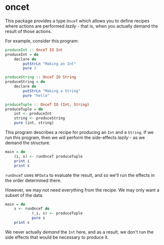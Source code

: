 # oncet

This package provides a type `OnceT` which allows you to define recipes where actions are performed *lazily* - that is, when you actually demand the result of those actions.

For example, consider this program:

```haskell
produceInt :: OnceT IO Int
produceInt = do
    declare do
        putStrLn "Making an Int"
        pure 3

produceString :: OnceT IO String
produceString = do
    declare do
        putStrLn "Making a String"
        pure "hello"

produceTuple :: OnceT IO (Int, String)
produceTuple = do
    int <- produceInt
    string <- produceString
    pure (int, string)
```

This program describes a recipe for producing an `Int` and a `String`.
If we run this program, then we will perform the side-effects *lazily* - as we demand the structure.

```haskell
main = do
    (i, s) <- runOnceT produceTuple
    print i
    print s
```

`runOnceT` uses `NFData` to evaluate the result, and so we'll run the effects in the order determined there.

However, we may not need everything from the recipe.
We may only want a subset of the data.

```haskell
main = do
    s <- runOnceT do
            (_i, s) <- produceTuple
            pure s
    print s
```

We never actually *demand* the `Int` here, and as a result, we don't run the side effects that would be necessary to produce it.
